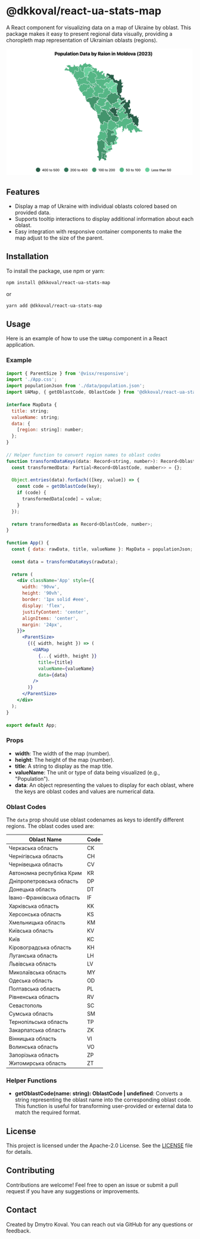# @dkkoval/react-ua-stats-map

A React component for visualizing data on a map of Ukraine by oblast. This package makes it easy to present regional data visually, providing a choropleth map representation of Ukrainian oblasts (regions).

<img src="./docs/images/screenshot.png" width="500px" alt="Component Screenshot">

## Features
- Display a map of Ukraine with individual oblasts colored based on provided data.
- Supports tooltip interactions to display additional information about each oblast.
- Easy integration with responsive container components to make the map adjust to the size of the parent.

## Installation

To install the package, use npm or yarn:

```sh
npm install @dkkoval/react-ua-stats-map
```

or

```sh
yarn add @dkkoval/react-ua-stats-map
```

## Usage

Here is an example of how to use the `UAMap` component in a React application.

### Example

```jsx
import { ParentSize } from '@visx/responsive';
import './App.css';
import populationJson from './data/population.json';
import UAMap, { getOblastCode, OblastCode } from '@dkkoval/react-ua-stats-map';

interface MapData {
  title: string;
  valueName: string;
  data: {
    [region: string]: number;
  };
}

// Helper function to convert region names to oblast codes
function transformDataKeys(data: Record<string, number>): Record<OblastCode, number> {
  const transformedData: Partial<Record<OblastCode, number>> = {};

  Object.entries(data).forEach(([key, value]) => {
    const code = getOblastCode(key);
    if (code) {
      transformedData[code] = value;
    }
  });

  return transformedData as Record<OblastCode, number>;
}

function App() {
  const { data: rawData, title, valueName }: MapData = populationJson;

  const data = transformDataKeys(rawData);

  return (
    <div className='App' style={{
      width: '90vw',
      height: '90vh',
      border: '1px solid #eee',
      display: 'flex',
      justifyContent: 'center',
      alignItems: 'center',
      margin: '24px',
    }}>
      <ParentSize>
        {({ width, height }) => (
          <UAMap
            {...{ width, height }}
            title={title}
            valueName={valueName}
            data={data}
          />
        )}
      </ParentSize>
    </div>
  );
}

export default App;
```

### Props

- **width**: The width of the map (number).
- **height**: The height of the map (number).
- **title**: A string to display as the map title.
- **valueName**: The unit or type of data being visualized (e.g., "Population").
- **data**: An object representing the values to display for each oblast, where the keys are oblast codes and values are numerical data.

### Oblast Codes

The `data` prop should use oblast codenames as keys to identify different regions. The oblast codes used are:

| Oblast Name                 | Code |
|-----------------------------|------|
| Черкаська область           | CK   |
| Чернігівська область        | CH   |
| Чернівецька область         | CV   |
| Автономна республіка Крим   | KR   |
| Дніпропетровська область    | DP   |
| Донецька область            | DT   |
| Івано-Франківська область   | IF   |
| Харківська область          | KK   |
| Херсонська область          | KS   |
| Хмельницька область         | KM   |
| Київська область            | KV   |
| Київ                        | KC   |
| Кіровоградська область      | KH   |
| Луганська область           | LH   |
| Львівська область           | LV   |
| Миколаївська область        | MY   |
| Одеська область             | OD   |
| Полтавська область          | PL   |
| Рівненська область          | RV   |
| Севастополь                 | SC   |
| Сумська область             | SM   |
| Тернопільська область       | TP   |
| Закарпатська область        | ZK   |
| Вінницька область           | VI   |
| Волинська область           | VO   |
| Запорізька область          | ZP   |
| Житомирська область         | ZT   |

### Helper Functions

- **getOblastCode(name: string): OblastCode | undefined**: Converts a string representing the oblast name into the corresponding oblast code. This function is useful for transforming user-provided or external data to match the required format.

## License

This project is licensed under the Apache-2.0 License. See the [LICENSE](LICENSE) file for details.

## Contributing

Contributions are welcome! Feel free to open an issue or submit a pull request if you have any suggestions or improvements.

## Contact

Created by Dmytro Koval. You can reach out via GitHub for any questions or feedback.

